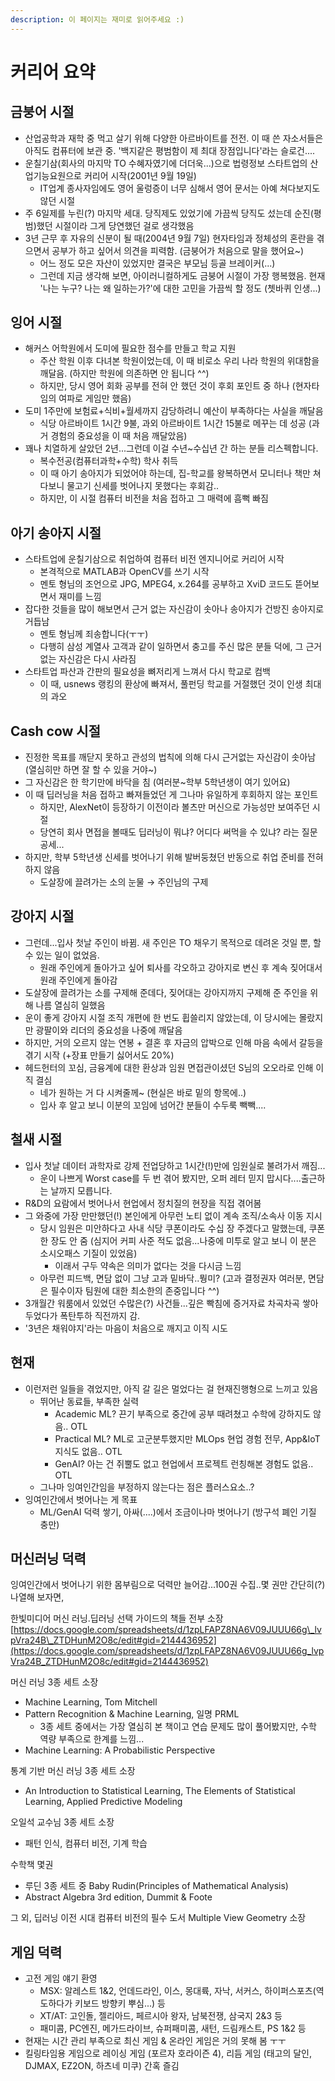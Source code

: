 ```yaml
---
description: 이 페이지는 재미로 읽어주세요 :)
---
```


# 커리어 요약

## 금붕어 시절

* 산업공학과 재학 중 먹고 살기 위해 다양한 아르바이트를 전전. 이 때 쓴 자소서들은 아직도 컴퓨터에 보관 중. '백지같은 평범함이 제 최대 장점입니다'라는 슬로건....
* 운칠기삼(회사의 마지막 TO 수혜자였기에 더더욱...)으로 법령정보 스타트업의 산업기능요원으로 커리어 시작(2001년 9월 19일)
  * IT업계 종사자임에도 영어 울렁증이 너무 심해서 영어 문서는 아예 쳐다보지도 않던 시절
* 주 6일제를 누린(?) 마지막 세대. 당직제도 있었기에 가끔씩 당직도 섰는데 순진(평범)했던 시절이라 그게 당연했던 걸로 생각했음
* 3년 근무 후 자유의 신분이 될 때(2004년 9월 7일) 현자타임과 정체성의 혼란을 겪으면서 공부가 하고 싶어서 의견을 피력함. (금붕어가 처음으로 말을 했어요\~)
  * 어느 정도 모은 자산이 있었지만 결국은 부모님 등골 브레이커(...)
  * 그런데 지금 생각해 보면, 아이러니컬하게도 금붕어 시절이 가장 행복했음. 현재 '나는 누구? 나는 왜 일하는가?'에 대한 고민을 가끔씩 할 정도 (쳇바퀴 인생...)

## 잉어 시절

* 해커스 어학원에서 도미에 필요한 점수를 만들고 학교 지원
  * 주산 학원 이후 다녀본 학원이었는데, 이 때 비로소 우리 나라 학원의 위대함을 깨달음. (하지만 학원에 의존하면 안 됩니다 ^^)
  * 하지만, 당시 영어 회화 공부를 전혀 안 했던 것이 후회 포인트 중 하나 (현자타임의 여파로 게임만 했음)
* 도미 1주만에 보험료+식비+월세까지 감당하려니 예산이 부족하다는 사실을 깨달음
  * 식당 아르바이트 1시간 9불, 과외 아르바이트 1시간 15불로 메꾸는 데 성공 (과거 경험의 중요성을 이 때 처음 깨달았음)
* 꽤나 치열하게 살았던 2년...그런데 이걸 수년\~수십년 간 하는 분들 리스펙합니다.
  * 복수전공(컴퓨터과학+수학) 학사 취득
  * 이 때 아기 송아지가 되었어야 하는데, 집-학교를 왕복하면서 모니터나 책만 쳐다보니 물고기 신세를 벗어나지 못했다는 후회감..
  * 하지만, 이 시절 컴퓨터 비전을 처음 접하고 그 매력에 흠뻑 빠짐

## 아기 송아지 시절

* 스타트업에 운칠기삼으로 취업하여 컴퓨터 비전 엔지니어로 커리어 시작
  * 본격적으로 MATLAB과 OpenCV를 쓰기 시작
  * 멘토 형님의 조언으로 JPG, MPEG4, x.264를 공부하고 XviD 코드도 뜯어보면서 재미를 느낌
* 잡다한 것들을 많이 해보면서 근거 없는 자신감이 솟아나 송아지가 건방진 송아지로 거듭남
  * 멘토 형님께 죄송합니다(ㅜㅜ)
  * 다행히 삼성 계열사 고객과 같이 일하면서 충고를 주신 많은 분들 덕에, 그 근거 없는 자신감은 다시 사라짐
* 스타트업 파산과 간판의 필요성을 뼈저리게 느껴서 다시 학교로 컴백
  * 이 때, usnews 랭킹의 환상에 빠져서, 풀펀딩 학교를 거절했던 것이 인생 최대의 과오

## Cash cow 시절

* 진정한 목표를 깨닫지 못하고 관성의 법칙에 의해 다시 근거없는 자신감이 솟아남 (열심히만 하면 잘 할 수 있을 거야\~)
* 그 자신감은 한 학기만에 바닥을 침 (여러분\~학부 5학년생이 여기 있어요)
* 이 때 딥러닝을 처음 접하고 빠져들었던 게 그나마 유일하게 후회하지 않는 포인트
  * 하지만, AlexNet이 등장하기 이전이라 볼츠만 머신으로 가능성만 보여주던 시절
  * 당연히 회사 면접을 볼때도 딥러닝이 뭐냐? 어디다 써먹을 수 있냐? 라는 질문 공세...
* 하지만, 학부 5학년생 신세를 벗어나기 위해 발버둥쳤던 반동으로 취업 준비를 전혀 하지 않음
  * 도살장에 끌려가는 소의 눈물 → 주인님의 구제

## 강아지 시절

* 그런데...입사 첫날 주인이 바뀜. 새 주인은 TO 채우기 목적으로 데려온 것일 뿐, 할 수 있는 일이 없었음.
  * 원래 주인에게 돌아가고 싶어 퇴사를 각오하고 강아지로 변신 후 계속 짖어대서 원래 주인에게 돌아감
* 도살장에 끌려가는 소를 구제해 준데다, 짖어대는 강아지까지 구제해 준 주인을 위해 나름 열심히 일했음
* 운이 좋게 강아지 시절 조직 개편에 한 번도 휩쓸리지 않았는데, 이 당시에는 몰랐지만 광팔이와 리더의 중요성을 나중에 깨달음
* 하지만, 거의 오르지 않는 연봉 + 결혼 후 자금의 압박으로 인해 마음 속에서 갈등을 겪기 시작 (+장표 만들기 싫어서도 20%)
* 헤드헌터의 꼬심, 금융계에 대한 환상과 임원 면접관이셨던 S님의 오오라로 인해 이직 결심
  * 네가 원하는 거 다 시켜줄께\~ (현실은 바로 밑의 항목에..)
  * 입사 후 알고 보니 이분의 꼬임에 넘어간 분들이 수두룩 빽빽....

## 철새 시절

* 입사 첫날 데이터 과학자로 강제 전업당하고 1시간(!)만에 임원실로 불려가서 깨짐...
  * 운이 나쁘게 Worst case를 두 번 겪어 봤지만, 오퍼 레터 믿지 맙시다....출근하는 날까지 모릅니다.
* R\&D의 요람에서 벗어나서 현업에서 정치질의 현장을 직접 겪어봄
* 그 와중에 가장 만만했던(!) 본인에게 아무런 노티 없이 계속 조직/소속사 이동 지시
  * 당시 임원은 미안하다고 사내 식당 쿠폰이라도 수십 장 주겠다고 말했는데, 쿠폰 한 장도 안 줌 (심지어 커피 사준 적도 없음...나중에 미투로 알고 보니 이 분은 소시오패스 기질이 있었음)
    * 이래서 구두 약속은 의미가 없다는 것을 다시금 느낌
  * 아무런 피드백, 면담 없이 그냥 고과 밑바닥..뭥미? (고과 결정권자 여러분, 면담은 필수이자 팀원에 대한 최소한의 존중입니다 ^^)
* 3개월간 워룸에서 있었던 수많은(?) 사건들...깊은 빡침에 증거자료 차곡차곡 쌓아두었다가 폭탄투하 직전까지 감.
* '3년은 채워야지'라는 마음이 처음으로 깨지고 이직 시도

## 현재

* 이런저런 일들을 겪었지만, 아직 갈 길은 멀었다는 걸 현재진행형으로 느끼고 있음
  * 뛰어난 동료들, 부족한 실력
    * Academic ML? 끈기 부족으로 중간에 공부 때려쳤고 수학에 강하지도 않음.. OTL
    * Practical ML? ML로 고군분투했지만 MLOps 현업 경험 전무, App\&IoT 지식도 없음.. OTL
    * GenAI? 아는 건 쥐뿔도 없고 현업에서 프로젝트 런칭해본 경험도 없음.. OTL
  * 그나마 잉여인간임을 부정하지 않는다는 점은 플러스요소..?
* 잉여인간에서 벗어나는 게 목표
  * ML/GenAI 덕력 쌓기, 아싸(....)에서 조금이나마 벗어나기 (방구석 폐인 기질 충만)

## 머신러닝 덕력

잉여인간에서 벗어나기 위한 몸부림으로 덕력만 늘어감...100권 수집..몇 권만 간단히(?) 나열해 보자면,

한빛미디어 머신 러닝.딥러닝 선택 가이드의 책들 전부 소장[https://docs.google.com/spreadsheets/d/1zpLFAPZ8NA6V09JUUU66g\_lvpVra24B\_ZTDHunM2O8c/edit#gid=2144436952](https://docs.google.com/spreadsheets/d/1zpLFAPZ8NA6V09JUUU66g_lvpVra24B_ZTDHunM2O8c/edit#gid=2144436952)

머신 러닝 3종 세트 소장

* Machine Learning, Tom Mitchell
* Pattern Recognition & Machine Learning, 일명 PRML
  * 3종 세트 중에서는 가장 열심히 본 책이고 연습 문제도 많이 풀어봤지만, 수학 역량 부족으로 한계를 느낌...
* Machine Learning: A Probabilistic Perspective

통계 기반 머신 러닝 3종 세트 소장

* An Introduction to Statistical Learning, The Elements of Statistical Learning, Applied Predictive Modeling

오일석 교수님 3종 세트 소장

* 패턴 인식, 컴퓨터 비전, 기계 학습

수학책 몇권

* 루딘 3종 세트 중 Baby Rudin(Principles of Mathematical Analysis)
* Abstract Algebra 3rd edition, Dummit & Foote

그 외, 딥러닝 이전 시대 컴퓨터 비전의 필수 도서 Multiple View Geometry 소장

## 게임 덕력

* 고전 게임 얘기 환영
  * MSX: 알레스트 1&2, 언데드라인, 이스, 몽대륙, 자낙, 서커스, 하이퍼스포츠(역도하다가 키보드 방향키 뿌심...) 등
  * XT/AT: 고인돌, 젤리아드, 페르시아 왕자, 남북전쟁, 삼국지 2&3 등
  * 패미콤, PC엔진, 메가드라이브, 슈퍼패미콤, 새턴, 드림캐스트, PS 1&2 등
* 현재는 시간 관리 부족으로 최신 게임 & 온라인 게임은 거의 못해 봄 ㅜㅜ
* 킬링타임용 게임으로 레이싱 게임 (포르자 호라이즌 4), 리듬 게임 (태고의 달인, DJMAX, EZ2ON, 하츠네 미쿠) 간혹 즐김
